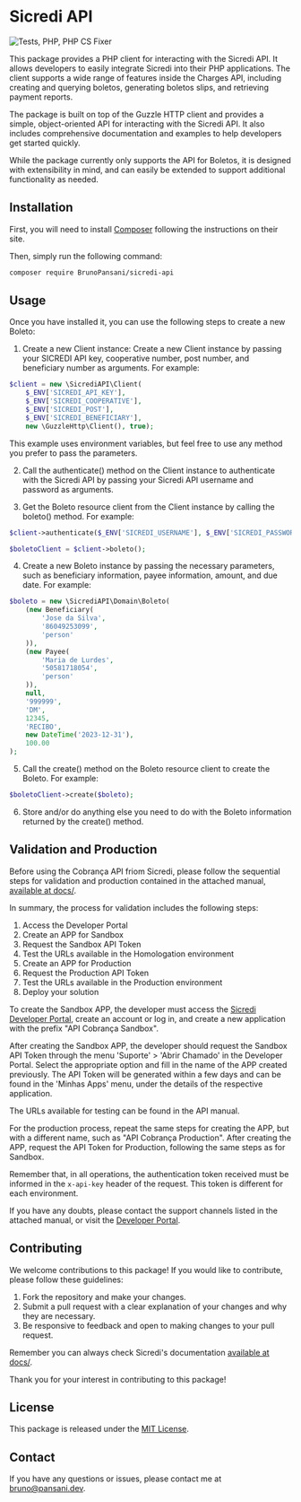 # Sicredi API

![Tests, PHP, PHP CS Fixer](https://github.com/BrunoPansani/sicredi-api/actions/workflows/ci.yml/badge.svg)

This package provides a PHP client for interacting with the Sicredi API. It allows developers to easily integrate Sicredi into their PHP applications. The client supports a wide range of features inside the Charges API, including creating and querying boletos, generating boletos slips, and retrieving payment reports.

The package is built on top of the Guzzle HTTP client and provides a simple, object-oriented API for interacting with the Sicredi API. It also includes comprehensive documentation and examples to help developers get started quickly.

While the package currently only supports the API for Boletos, it is designed with extensibility in mind, and can easily be extended to support additional functionality as needed.


## Installation

First, you will need to install [Composer](http://getcomposer.org/) following the instructions on their site.

Then, simply run the following command:

```sh
composer require BrunoPansani/sicredi-api
```

## Usage

Once you have installed it, you can use the following steps to create a new Boleto:

1. Create a new Client instance: Create a new Client instance by passing your SICREDI API key, cooperative number, post number, and beneficiary number as arguments. For example:

```php
$client = new \SicrediAPI\Client(
    $_ENV['SICREDI_API_KEY'],
    $_ENV['SICREDI_COOPERATIVE'],
    $_ENV['SICREDI_POST'],
    $_ENV['SICREDI_BENEFICIARY'],
    new \GuzzleHttp\Client(), true);
```
This example uses environment variables, but feel free to use any method you prefer to pass the parameters.

2. Call the authenticate() method on the Client instance to authenticate with the Sicredi API by passing your Sicredi API username and password as arguments.

3. Get the Boleto resource client from the Client instance by calling the boleto() method. For example:

```php
$client->authenticate($_ENV['SICREDI_USERNAME'], $_ENV['SICREDI_PASSWORD']);

$boletoClient = $client->boleto();
```

4. Create a new Boleto instance by passing the necessary parameters, such as beneficiary information, payee information, amount, and due date. For example:

```php
$boleto = new \SicrediAPI\Domain\Boleto(
    (new Beneficiary(
        'Jose da Silva',
        '86049253099',
        'person'
    )),
    (new Payee(
        'Maria de Lurdes',
        '50581718054',
        'person'
    )),
    null,
    '999999',
    'DM',
    12345,
    'RECIBO',
    new DateTime('2023-12-31'),
    100.00
);
```

5. Call the create() method on the Boleto resource client to create the Boleto. For example:

```php
$boletoClient->create($boleto);
```

6. Store and/or do anything else you need to do with the Boleto information returned by the create() method.

## Validation and Production


Before using the Cobrança API friom Sicredi, please follow the sequential steps for validation and production contained in the attached manual, [available at docs/](https://github.com/BrunoPansani/sicredi-api/tree/main/docs).

In summary, the process for validation includes the following steps:

1. Access the Developer Portal
2. Create an APP for Sandbox
3. Request the Sandbox API Token
4. Test the URLs available in the Homologation environment
5. Create an APP for Production
6. Request the Production API Token
7. Test the URLs available in the Production environment
8. Deploy your solution

To create the Sandbox APP, the developer must access the [Sicredi Developer Portal](https://developer.sicredi.com.br/), create an account or log in, and create a new application with the prefix "API Cobrança <Cooperative> <Beneficiary Code> Sandbox".

After creating the Sandbox APP, the developer should request the Sandbox API Token through the menu 'Suporte' > 'Abrir Chamado' in the Developer Portal. Select the appropriate option and fill in the name of the APP created previously. The API Token will be generated within a few days and can be found in the 'Minhas Apps' menu, under the details of the respective application.

The URLs available for testing can be found in the API manual.

For the production process, repeat the same steps for creating the APP, but with a different name, such as "API Cobrança <Cooperative> <Beneficiary Code> Production". After creating the APP, request the API Token for Production, following the same steps as for Sandbox.

Remember that, in all operations, the authentication token received must be informed in the `x-api-key` header of the request. This token is different for each environment.

If you have any doubts, please contact the support channels listed in the attached manual, or visit the [Developer Portal](https://developer.sicredi.com.br/).

## Contributing

We welcome contributions to this package! If you would like to contribute, please follow these guidelines:

1. Fork the repository and make your changes.
2. Submit a pull request with a clear explanation of your changes and why they are necessary.
3. Be responsive to feedback and open to making changes to your pull request.

Remember you can always check Sicredi's documentation [available at docs/](https://github.com/BrunoPansani/sicredi-api/tree/main/docs).

Thank you for your interest in contributing to this package!

## License
This package is released under the [MIT License](https://github.com/BrunoPansani/sicredi-api/tree/main/LICENSE).

## Contact
If you have any questions or issues, please contact me at bruno@pansani.dev.